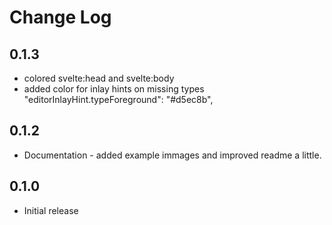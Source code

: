 # Change Log

## 0.1.3

- colored svelte:head and svelte:body
- added color for inlay hints on missing types "editorInlayHint.typeForeground": "#d5ec8b",

## 0.1.2

- Documentation - added example immages and improved readme a little.

## 0.1.0

- Initial release
